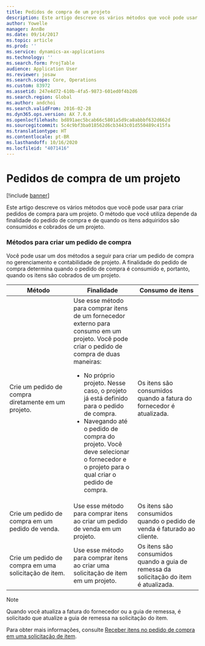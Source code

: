 ```yaml
---
title: Pedidos de compra de um projeto
description: Este artigo descreve os vários métodos que você pode usar para criar pedidos de compra para um projeto. O método que você utiliza depende da finalidade do pedido de compra e de quando os itens adquiridos são consumidos e cobrados de um projeto.
author: Yowelle
manager: AnnBe
ms.date: 09/14/2017
ms.topic: article
ms.prod: ''
ms.service: dynamics-ax-applications
ms.technology: ''
ms.search.form: ProjTable
audience: Application User
ms.reviewer: josaw
ms.search.scope: Core, Operations
ms.custom: 83972
ms.assetid: 247e4d72-610b-4fa5-9873-601ed0f4b2d6
ms.search.region: Global
ms.author: andchoi
ms.search.validFrom: 2016-02-28
ms.dyn365.ops.version: AX 7.0.0
ms.openlocfilehash: bd891aec5bcab66c5801a5d9ca8abbbf632d662d
ms.sourcegitcommit: 5c4c9bf3ba018562d6cb3443c01d550489c415fa
ms.translationtype: HT
ms.contentlocale: pt-BR
ms.lasthandoff: 10/16/2020
ms.locfileid: "4071416"
---
```

# <a name="purchase-orders-for-a-project"></a>Pedidos de compra de um projeto

[!include [banner](../includes/banner.md)]

Este artigo descreve os vários métodos que você pode usar para criar pedidos de compra para um projeto. O método que você utiliza depende da finalidade do pedido de compra e de quando os itens adquiridos são consumidos e cobrados de um projeto.

### <a name="methods-for-creating-a-purchase-order"></a>Métodos para criar um pedido de compra

Você pode usar um dos métodos a seguir para criar um pedido de compra no gerenciamento e contabilidade de projeto. A finalidade do pedido de compra determina quando o pedido de compra é consumido e, portanto, quando os itens são cobrados de um projeto.

<table>
<colgroup>
<col width="33%" />
<col width="33%" />
<col width="33%" />
</colgroup>
<thead>
<tr class="header">
<th>Método</th>
<th>Finalidade</th>
<th>Consumo de itens</th>
</tr>
</thead>
<tbody>
<tr class="odd">
<td>Crie um pedido de compra diretamente em um projeto.</td>
<td>Use esse método para comprar itens de um fornecedor externo para consumo em um projeto. Você pode criar o pedido de compra de duas maneiras:
<ul>
<li>No próprio projeto. Nesse caso, o projeto já está definido para o pedido de compra.</li>
<li>Navegando até o pedido de compra do projeto. Você deve selecionar o fornecedor e o projeto para o qual criar o pedido de compra.</li>
</ul></td>
<td>Os itens são consumidos quando a fatura do fornecedor é atualizada.</td>
</tr>
<tr class="even">
<td>Crie um pedido de compra em um pedido de venda.</td>
<td>Use esse método para comprar itens ao criar um pedido de venda em um projeto.</td>
<td>Os itens são consumidos quando o pedido de venda é faturado ao cliente.</td>
</tr>
<tr class="odd">
<td>Crie um pedido de compra em uma solicitação de item.</td>
<td>Use esse método para comprar itens ao criar uma solicitação de item em um projeto.</td>
<td>Os itens são consumidos quando a guia de remessa da solicitação do item é atualizada.</td>
</tr>
</tbody>
</table>

> [!NOTE] 
> Quando você atualiza a fatura do fornecedor ou a guia de remessa, é solicitado que atualize a guia de remessa na solicitação do item.

Para obter mais informações, consulte [Receber itens no pedido de compra em uma solicitação de item](tasks/receive-items-purchase-order-item-requirement.md).

